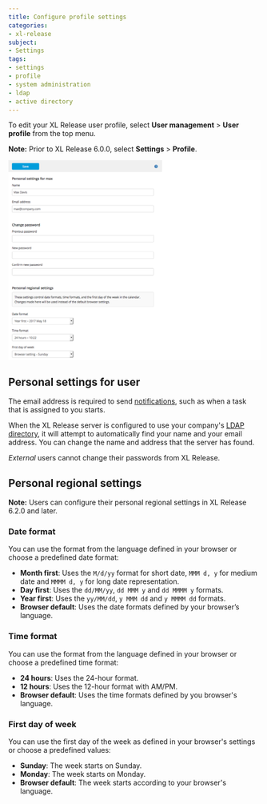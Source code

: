 ```yaml
---
title: Configure profile settings
categories:
- xl-release
subject:
- Settings
tags:
- settings
- profile
- system administration
- ldap
- active directory
---
```


To edit your XL Release user profile, select **User management** > **User profile** from the top menu.

**Note:** Prior to XL Release 6.0.0, select **Settings** > **Profile**.

![User Profile](../images/user-profile.png)

## Personal settings for user

The email address is required to send [notifications](/xl-release/concept/notifications-in-xl-release.html), such as when a task that is assigned to you starts.

When the XL Release server is configured to use your company's [LDAP directory](/xl-release/how-to/configure-ldap-security-for-xl-release.html), it will attempt to automatically find your name and your email address. You can change the name and address that the server has found.

*External* users cannot change their passwords from XL Release.

## Personal regional settings

**Note:** Users can configure their personal regional settings in XL Release 6.2.0 and later.

### Date format

You can use the format from the language defined in your browser or choose a predefined date format:

* **Month first**: Uses the `M/d/yy` format for short date, `MMM d, y` for medium date and `MMMM d, y` for long date representation.
* **Day first**: Uses the `dd/MM/yy`, `dd MMM y` and `dd MMMM y` formats.
* **Year first**: Uses the `yy/MM/dd`, `y MMM dd` and `y MMMM dd` formats.
* **Browser default**: Uses the date formats defined by your browser’s language.

### Time format

You can use the format from the language defined in your browser or choose a predefined time format:

* **24 hours**: Uses the 24-hour format.
* **12 hours**: Uses the 12-hour format with AM/PM.
* **Browser default**: Uses the time formats defined by you browser's language.

### First day of week

You can use the first day of the week as defined in your browser's settings or choose a predefined values:

* **Sunday**: The week starts on Sunday.
* **Monday**: The week starts on Monday.
* **Browser default**: The week starts according to your browser's language.
